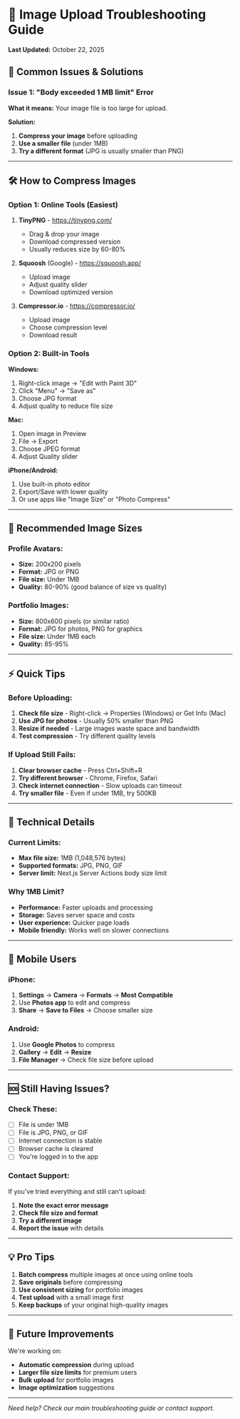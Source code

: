 # 📸 Image Upload Troubleshooting Guide

**Last Updated:** October 22, 2025

## 🚨 Common Issues & Solutions

### **Issue 1: "Body exceeded 1 MB limit" Error**

**What it means:** Your image file is too large for upload.

**Solution:**
1. **Compress your image** before uploading
2. **Use a smaller file** (under 1MB)
3. **Try a different format** (JPG is usually smaller than PNG)

---

## 🛠️ How to Compress Images

### **Option 1: Online Tools (Easiest)**
1. **TinyPNG** - https://tinypng.com/
   - Drag & drop your image
   - Download compressed version
   - Usually reduces size by 60-80%

2. **Squoosh** (Google) - https://squoosh.app/
   - Upload image
   - Adjust quality slider
   - Download optimized version

3. **Compressor.io** - https://compressor.io/
   - Upload image
   - Choose compression level
   - Download result

### **Option 2: Built-in Tools**

**Windows:**
1. Right-click image → "Edit with Paint 3D"
2. Click "Menu" → "Save as"
3. Choose JPG format
4. Adjust quality to reduce file size

**Mac:**
1. Open image in Preview
2. File → Export
3. Choose JPEG format
4. Adjust Quality slider

**iPhone/Android:**
1. Use built-in photo editor
2. Export/Save with lower quality
3. Or use apps like "Image Size" or "Photo Compress"

---

## 📏 Recommended Image Sizes

### **Profile Avatars:**
- **Size:** 200x200 pixels
- **Format:** JPG or PNG
- **File size:** Under 1MB
- **Quality:** 80-90% (good balance of size vs quality)

### **Portfolio Images:**
- **Size:** 800x600 pixels (or similar ratio)
- **Format:** JPG for photos, PNG for graphics
- **File size:** Under 1MB each
- **Quality:** 85-95%

---

## ⚡ Quick Tips

### **Before Uploading:**
1. **Check file size** - Right-click → Properties (Windows) or Get Info (Mac)
2. **Use JPG for photos** - Usually 50% smaller than PNG
3. **Resize if needed** - Large images waste space and bandwidth
4. **Test compression** - Try different quality levels

### **If Upload Still Fails:**
1. **Clear browser cache** - Press Ctrl+Shift+R
2. **Try different browser** - Chrome, Firefox, Safari
3. **Check internet connection** - Slow uploads can timeout
4. **Try smaller file** - Even if under 1MB, try 500KB

---

## 🔧 Technical Details

### **Current Limits:**
- **Max file size:** 1MB (1,048,576 bytes)
- **Supported formats:** JPG, PNG, GIF
- **Server limit:** Next.js Server Actions body size limit

### **Why 1MB Limit?**
- **Performance:** Faster uploads and processing
- **Storage:** Saves server space and costs
- **User experience:** Quicker page loads
- **Mobile friendly:** Works well on slower connections

---

## 📱 Mobile Users

### **iPhone:**
1. **Settings** → **Camera** → **Formats** → **Most Compatible**
2. Use **Photos app** to edit and compress
3. **Share** → **Save to Files** → Choose smaller size

### **Android:**
1. Use **Google Photos** to compress
2. **Gallery** → **Edit** → **Resize**
3. **File Manager** → Check file size before upload

---

## 🆘 Still Having Issues?

### **Check These:**
- [ ] File is under 1MB
- [ ] File is JPG, PNG, or GIF
- [ ] Internet connection is stable
- [ ] Browser cache is cleared
- [ ] You're logged in to the app

### **Contact Support:**
If you've tried everything and still can't upload:
1. **Note the exact error message**
2. **Check file size and format**
3. **Try a different image**
4. **Report the issue** with details

---

## 💡 Pro Tips

1. **Batch compress** multiple images at once using online tools
2. **Save originals** before compressing
3. **Use consistent sizing** for portfolio images
4. **Test upload** with a small image first
5. **Keep backups** of your original high-quality images

---

## 🔄 Future Improvements

We're working on:
- **Automatic compression** during upload
- **Larger file size limits** for premium users
- **Bulk upload** for portfolio images
- **Image optimization** suggestions

---

*Need help? Check our main troubleshooting guide or contact support.*

